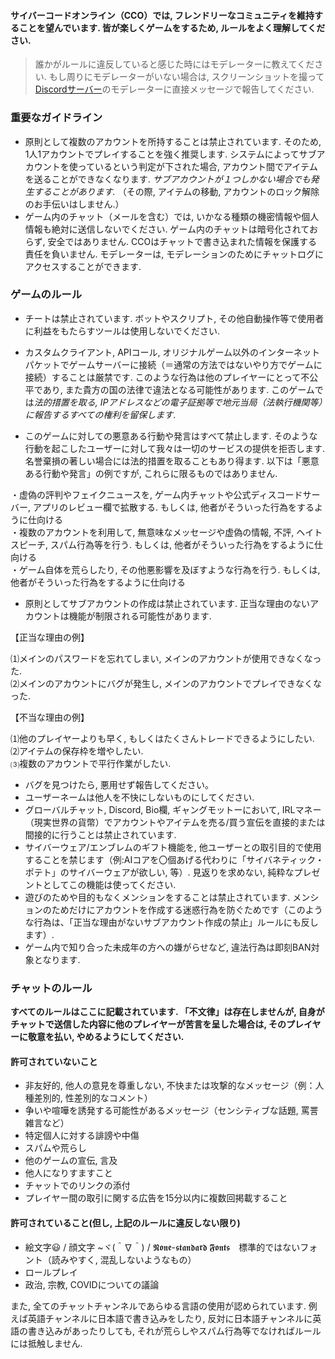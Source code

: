 

#### サイバーコードオンライン（CCO）では, フレンドリーなコミュニティを維持することを望んでいます. 皆が楽しくゲームをするため, ルールをよく理解してください.

> 誰かがルールに違反していると感じた時にはモデレーターに教えてください. もし周りにモデレーターがいない場合は, スクリーンショットを撮って[Discordサーバー](https://discord.gg/JREx8xz)のモデレーターに直接メッセージで報告してください.
> 
### 重要なガイドライン
* 原則として複数のアカウントを所持することは禁止されています. そのため, 1人1アカウントでプレイすることを強く推奨します. システムによってサブアカウントを使っているという判定が下された場合, アカウント間でアイテムを送ることができなくなります. *サブアカウントが１つしかない場合でも発生することがあります.* （その際, アイテムの移動, アカウントのロック解除のお手伝いはしません.）
* ゲーム内のチャット（メールを含む）では, いかなる種類の機密情報や個人情報も絶対に送信しないでください. ゲーム内のチャットは暗号化されておらず, 安全ではありません. CCOはチャットで書き込まれた情報を保護する責任を負いません. モデレーターは, モデレーションのためにチャットログにアクセスすることができます.

### ゲームのルール
* チートは禁止されています. ボットやスクリプト, その他自動操作等で使用者に利益をもたらすツールは使用しないでください.
* カスタムクライアント, APIコール, オリジナルゲーム以外のインターネットパケットでゲームサーバーに接続（＝通常の方法ではないやり方でゲームに接続）することは厳禁です. このような行為は他のプレイヤーにとって不公平であり, また貴方の国の法律で違法となる可能性があります. このゲームでは*法的措置を取る, IPアドレスなどの電子証拠等で地元当局（法執行機関等）に報告するすべての権利を留保します*.

* このゲームに対しての悪意ある行動や発言はすべて禁止します. そのような行動を起こしたユーザーに対して我々は一切のサービスの提供を拒否します. 名誉棄損の著しい場合には法的措置を取ることもあり得ます. 以下は「悪意ある行動や発言」の例ですが, これらに限るものではありません.

 ・虚偽の評判やフェイクニュースを, ゲーム内チャットや公式ディスコードサーバー, アプリのレビュー欄で拡散する. もしくは, 他者がそういった行為をするように仕向ける  
 ・複数のアカウントを利用して, 無意味なメッセージや虚偽の情報, 不評, ヘイトスピーチ, スパム行為等を行う. もしくは, 他者がそういった行為をするように仕向ける  
 ・ゲーム自体を荒らしたり, その他悪影響を及ぼすような行為を行う. もしくは, 他者がそういった行為をするように仕向ける  

* 原則としてサブアカウントの作成は禁止されています. 正当な理由のないアカウントは機能が制限される可能性があります.

【正当な理由の例】

 ⑴メインのパスワードを忘れてしまい, メインのアカウントが使用できなくなった.  
 ⑵メインのアカウントにバグが発生し, メインのアカウントでプレイできなくなった.

【不当な理由の例】

 ⑴他のプレイヤーよりも早く, もしくはたくさんトレードできるようにしたい.  
 ⑵アイテムの保存枠を増やしたい.  
 ⑶複数のアカウントで平行作業がしたい.  

* バグを見つけたら, 悪用せず報告してください。
* ユーザーネームは他人を不快にしないものにしてください.
* グローバルチャット, Discord, Bio欄, ギャングモットーにおいて, IRLマネー（現実世界の貨幣）でアカウントやアイテムを売る/買う宣伝を直接的または間接的に行うことは禁止されています.
* サイバーウェア/エンブレムのギフト機能を, 他ユーザーとの取引目的で使用することを禁じます（例:AIコアを〇個あげる代わりに「サイバネティック・ポテト」のサイバーウェアが欲しい, 等）. 見返りを求めない, 純粋なプレゼントとしてこの機能は使ってください.
* 遊びのためや目的もなくメンションをすることは禁止されています. メンションのためだけにアカウントを作成する迷惑行為を防ぐためです（このような行為は、「正当な理由がないサブアカウント作成の禁止」ルールにも反します）.
* ゲーム内で知り合った未成年の方への嫌がらせなど, 違法行為は即刻BAN対象となります.

### チャットのルール
**すべてのルールはここに記載されています. 「不文律」は存在しませんが, 自身がチャットで送信した内容に他のプレイヤーが苦言を呈した場合は, そのプレイヤーに敬意を払い, やめるようにしてください.**
#### 許可されていないこと
* 非友好的, 他人の意見を尊重しない, 不快または攻撃的なメッセージ（例：人種差別的, 性差別的なコメント）
* 争いや喧嘩を誘発する可能性があるメッセージ（センシティブな話題, 罵詈雑言など）
* 特定個人に対する誹謗や中傷
* スパムや荒らし
* 他のゲームの宣伝, 言及
* 他人になりすますこと
* チャットでのリンクの添付
* プレイヤー間の取引に関する広告を15分以内に複数回掲載すること

#### 許可されていること(但し, 上記のルールに違反しない限り)
* 絵文字😃 / 顔文字 ~ヾ(＾∇＾) / 𝕹𝖔𝖓𝖊-𝖘𝖙𝖆𝖓𝖉𝖆𝖗𝖉 𝕱𝖔𝖓𝖙𝖘　標準的ではないフォント（読みやすく, 混乱しないようなもの）
* ロールプレイ
* 政治, 宗教, COVIDについての議論

また, 全てのチャットチャンネルであらゆる言語の使用が認められています. 例えば英語チャンネルに日本語で書き込みをしたり, 反対に日本語チャンネルに英語の書き込みがあったりしても, それが荒らしやスパム行為等でなければルールには抵触しません.
